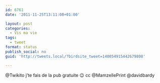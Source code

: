 ```yaml
---
id: 6761
date: '2011-11-25T13:11:08+01:00'

layout: post
categories:
  - Vis ma vie
tags:
  - tweet
format: status
publish_social: no
guid: 'http://tweets.local/?birdsite_tweet=140054915442679808'

---
```


@Twikito j’te fais de la pub gratuite 😉 cc @MamzellePrint @davidbardy